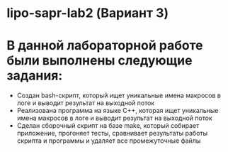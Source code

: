 # lipo-sapr-lab2 (Вариант 3)
# В данной лабораторной работе были выполнены следующие задания:
* Создан bash-скрипт, который ищет уникальные имена макросов в логе и выводит результат на выходной поток
* Реализована программа на языке C++, которая ищет уникальные имена макросов в логе и выводит результат на выходной поток
* Сделан сборочный скрипт на базе make, который собирает приложение, прогоняет тесты, сравнивает результаты работы скрипта и программы и удаляет все промежуточные файлы
